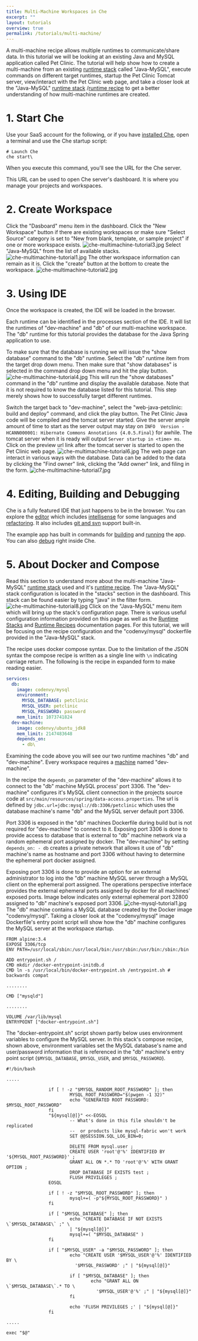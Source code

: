 ```yaml
---
title: Multi-Machine Workspaces in Che
excerpt: ""
layout: tutorials
overview: true
permalink: /tutorials/multi-machine/
---
```

A multi-machine recipe allows multiple runtimes to communicate/share data. In this tutorial we will be looking at an existing Java and MySQL application called Pet Clinic. The tutorial will help show how to create a multi-machine from an existing [runtime stack](doc:stacks) called "Java-MySQL", execute commands on different target runtimes, startup the Pet Clinic Tomcat server, view/interact with the Pet Clinic web page, and take a closer look at the "Java-MySQL" [runtime stack](doc:stacks) /[runtime recipe](doc:recipes) to get a better understanding of how multi-machine runtimes are created.

# 1. Start Che  
Use your SaaS account for the following, or if you have [installed Che](https://eclipse-che.readme.io/docs/che-getting-started), open a terminal and use the Che startup script:
```shell  
# Launch Che
che start\
```
When you execute this command, you'll see the URL for the Che server.

This URL can be used to open Che server's dashboard. It is where you manage your projects and workspaces. 
# 2. Create Workspace  
Click the "Dasboard" menu item in the dashboard. Click the "New Workspace" button if there are existing workspaces or make sure "Select Source" category is set to "New from blank, template, or sample project" if one or more workspace exists.
![che-multimachine-tutorial3.jpg](/docs/images/che-multimachine-tutorial3.jpg)
Select "Java-MySQL" from the list of available stacks.
![che-multimachine-tutorial1.jpg](/docs/images/che-multimachine-tutorial1.jpg)
The other workspace information can remain as it is. Click the "create" button at the bottom to create the workspace.
![che-multimachine-tutorial2.jpg](/docs/images/che-multimachine-tutorial2.jpg)

# 3. Using IDE  
Once the workspace is created, the IDE will be loaded in the browser. 

Each runtime can be identified in the processes section of the IDE. It will list the runtimes of "dev-machine" and "db" of our multi-machine workspace. The "db" runtime for this tutorial provides the database for the Java Spring application to use. 

To make sure that the database is running we will issue the "show database" command to the "db" runtime. Select the "db" runtime item from the target drop down menu. Then make sure that "show databases" is selected in the command drop down menu and hit the play button.
![che-multimachine-tutorial4.jpg](/docs/images/che-multimachine-tutorial4.jpg)
This will run the "show databases" command in the "db" runtime and display the available database. Note that it is not required to know the database listed for this tutorial. This step merely shows how to successfully target different runtimes.

Switch the target back to "dev-machine", select the "web-java-petclinic: build and deploy" command, and click the play button. The Pet Clinic Java code will be compiled and the tomcat server started. Give the server ample amount of time to start as the server output may stay on `INFO  Version - HCANN000001: Hibernate Commons Annotations {4.0.5.Final}` for awhile. The tomcat server when it is ready will output `Server startup in <time> ms`. Click on the preview url link after the tomcat server is started to open the Pet Clinic web page.
![che-multimachine-tutorial6.jpg](/docs/images/che-multimachine-tutorial6.jpg)
The web page can interact in various ways with the database. Data can be added to the data by clicking the "Find owner" link, clicking the "Add owner" link, and filing in the form.
![che-multimachine-tutorial7.jpg](/docs/images/che-multimachine-tutorial7.jpg)

# 4. Editing, Building and Debugging  
Che is a fully featured IDE that just happens to be in the browser. You can explore the [editor](https://eclipse-che.readme.io/docs/editor-settings) which includes [intellisense](https://eclipse-che.readme.io/docs/intellisense) for some languages and [refactoring](https://eclipse-che.readme.io/docs/intellisense#section-refactoring).  It also includes [git and svn](https://eclipse-che.readme.io/docs/git) support built-in.

The example app has built in commands for [building](https://eclipse-che.readme.io/docs/build) and [running](https://eclipse-che.readme.io/docs/run#web-apps) the app.  You can also [debug](https://eclipse-che.readme.io/docs/debug) right inside Che.
# 5. About Docker and Compose  
Read this section to understand more about the multi-machine "Java-MySQL" [runtime stack](doc:stacks) used and it's [runtime recipe](doc:recipes). The "Java-MySQL" stack configuration is located in the "stacks" section in the dashboard. This stack can be found easier by typing "java" in the filter form.
![che-multimachine-tutorial8.jpg](/docs/images/che-multimachine-tutorial8.jpg)
Click on the "Java-MySQL" menu item which will bring up the stack's configuration page. There is various useful configuration information provided on this page as well as the [Runtime Stacks](doc:stacks) and [Runtime Recipes](doc:recipes) documentation pages. For this tutorial, we will be focusing on the recipe configuration and the "codenvy/mysql" dockerfile provided in the "Java-MySQL" stack.

The recipe uses docker compose syntax. Due to the limitation of the JSON syntax the compose recipe is written as a single line with `\n` indicating carriage return. The following is the recipe in expanded form to make reading easier.

```yaml    
services:
  db:
    image: codenvy/mysql
    environment:
      MYSQL_DATABASE: petclinic
      MYSQL_USER: petclinic
      MYSQL_PASSWORD: password
    mem_limit: 1073741824
  dev-machine:
    image: codenvy/ubuntu_jdk8
    mem_limit: 2147483648
    depends_on:
      - db\
```

Examining the code above you will see our two runtime machines "db" and "dev-machine". Every workspace requires a [machine](doc:machines) named "dev-machine". 

In the recipe the `depends_on` parameter of the "dev-machine" allows it to connect to the "db" machine MySQL process' port 3306. The "dev-machine" configures it's MySQL client connection in the projects source code at `src/main/resources/spring/data-access.properties`. The url is defined by `jdbc.url=jdbc:mysql://db:3306/petclinic` which uses the database machine's name "db" and the MySQL server default port 3306. 

Port 3306 is exposed in the "db" machines Dockerfile during build but is not required for "dev-machine" to connect to it. Exposing port 3306 is done to provide access to database that is external to "db" machine network via a random ephemeral port assigned by docker. The "dev-machine" by setting `depends_on: - db` creates a private network that allows it use of "db" machine's name as hostname and port 3306 without having to determine the ephemeral port docker assigned.

Exposing port 3306 is done to provide an option for an external administrator to log into the "db" machine MySQL server through a MySQL client on the ephemeral port assigned. The operations perspective interface provides the external ephemeral ports assigned by docker for all machines' exposed ports. Image below indicates only external ephemeral port 32800 assigned to "db" machine's exposed port 3306. 
![che-mysql-tutorial1.jpg](/docs/images/che-mysql-tutorial1.jpg)
The "db" machine contains a MySQL database created by the Docker image "codenvy/mysql". Taking a closer look at the "codenvy/mysql" image Dockerfile's entry point script will show how the "db" machine configures the MySQL server at the workspace startup. 

```text  
FROM alpine:3.4
EXPOSE 3306/tcp
ENV PATH=/usr/local/sbin:/usr/local/bin:/usr/sbin:/usr/bin:/sbin:/bin

ADD entrypoint.sh /
CMD mkdir /docker-entrypoint-initdb.d
CMD ln -s /usr/local/bin/docker-entrypoint.sh /entrypoint.sh # backwards compat

........

CMD ["mysqld"]

........

VOLUME /var/lib/mysql
ENTRYPOINT ["docker-entrypoint.sh"]
```
The "docker-entrypoint.sh" script shown partly below uses environment variables to configure the MySQL server. In this stack's compose recipe, shown above, environment variables set the MySQL database's name and user/password information that is referenced in the "db" machine's entry point script (`$MYSQL_DATABASE`, `$MYSQL_USER`, and `$MYSQL_PASSWORD`). 
```shell  
#!/bin/bash

.....

                if [ ! -z "$MYSQL_RANDOM_ROOT_PASSWORD" ]; then
                        MYSQL_ROOT_PASSWORD="$(pwgen -1 32)"
                        echo "GENERATED ROOT PASSWORD: $MYSQL_ROOT_PASSWORD"
                fi
                "${mysql[@]}" <<-EOSQL
                        -- What's done in this file shouldn't be replicated
                        --  or products like mysql-fabric won't work
                        SET @@SESSION.SQL_LOG_BIN=0;

                        DELETE FROM mysql.user ;
                        CREATE USER 'root'@'%' IDENTIFIED BY '${MYSQL_ROOT_PASSWORD}' ;
                        GRANT ALL ON *.* TO 'root'@'%' WITH GRANT OPTION ;
                        DROP DATABASE IF EXISTS test ;
                        FLUSH PRIVILEGES ;
                EOSQL

                if [ ! -z "$MYSQL_ROOT_PASSWORD" ]; then
                        mysql+=( -p"${MYSQL_ROOT_PASSWORD}" )
                fi

                if [ "$MYSQL_DATABASE" ]; then
             			echo "CREATE DATABASE IF NOT EXISTS \`$MYSQL_DATABASE\` ;" \
            			| "${mysql[@]}"
                        mysql+=( "$MYSQL_DATABASE" )
                fi

                if [ "$MYSQL_USER" -a "$MYSQL_PASSWORD" ]; then
                        echo "CREATE USER '$MYSQL_USER'@'%' IDENTIFIED BY \
                          '$MYSQL_PASSWORD' ;" | "${mysql[@]}"

                        if [ "$MYSQL_DATABASE" ]; then
                                echo "GRANT ALL ON \`$MYSQL_DATABASE\`.* TO \
                                  '$MYSQL_USER'@'%' ;" | "${mysql[@]}"
                        fi

                        echo 'FLUSH PRIVILEGES ;' | "${mysql[@]}"
                fi

.....

exec "$@"
```
